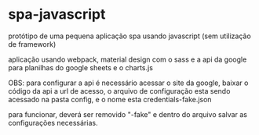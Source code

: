 # spa-javascript

protótipo de uma pequena aplicação spa usando javascript (sem utilização de framework)

aplicação usando webpack, material design com o sass e a api da google para planilhas do google sheets e o charts.js

OBS: para configurar a api é necessário acessar o site da google, baixar o código da api a url de acesso,
o arquivo de configuração esta sendo acessado na pasta config, e o nome esta credentials-fake.json

para funcionar, deverá ser removido "-fake" e dentro do arquivo salvar as configurações necessárias.
